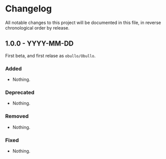 
# Changelog

All notable changes to this project will be documented in this file, in reverse chronological order by release.

## 1.0.0 - YYYY-MM-DD

First beta, and first relase as `obullo/Obullo`.

### Added

- Nothing.

### Deprecated

- Nothing.

### Removed

- Nothing.

### Fixed

- Nothing.